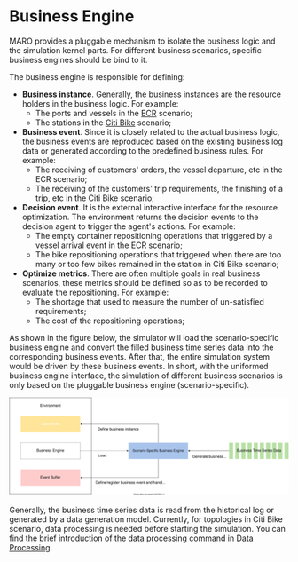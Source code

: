 # Business Engine

MARO provides a pluggable mechanism to isolate the business logic and the
simulation kernel parts. For different business scenarios, specific business
engines should be bind to it.

The business engine is responsible for defining:

- **Business instance**. Generally, the business instances are the resource
holders in the business logic. For example:
  - The ports and vessels in the [ECR](../scenarios/ecr.html) scenario;
  - The stations in the [Citi Bike](../scenarios/citi_bike.html) scenario;
- **Business event**. Since it is closely related to the actual business logic,
the business events are reproduced based on the existing business log data or
generated according to the predefined business rules. For example:
  - The receiving of customers' orders, the vessel departure, etc in the ECR scenario;
  - The receiving of the customers' trip requirements, the finishing of a trip,
  etc in the Citi Bike scenario;
- **Decision event**. It is the external interactive interface for the resource
optimization. The environment returns the decision events to the decision agent
to trigger the agent's actions. For example:
  - The empty container repositioning operations that triggered by a vessel arrival
  event in the ECR scenario;
  - The bike repositioning operations that triggered when there are too many or
  too few bikes remained in the station in Citi Bike scenario;
- **Optimize metrics**. There are often multiple goals in real business scenarios,
these metrics should be defined so as to be recorded to evaluate the repositioning.
For example:
  - The shortage that used to measure the number of un-satisfied requirements;
  - The cost of the repositioning operations;

As shown in the figure below, the simulator will load the scenario-specific
business engine and convert the filled business time series data into the
corresponding business events. After that, the entire simulation system would be
driven by these business events. In short, with the uniformed business engine
interface, the simulation of different business scenarios is only based on the
pluggable business engine (scenario-specific).

![Business Engine](../images/simulator/business_engine.svg)

Generally, the business time series data is read from the historical log or
generated by a data generation model. Currently, for topologies in Citi Bike
scenario, data processing is needed before starting the simulation. You can find
the brief introduction of the data processing command in
[Data Processing](../scenarios/citi_bike.html#data-processing).
